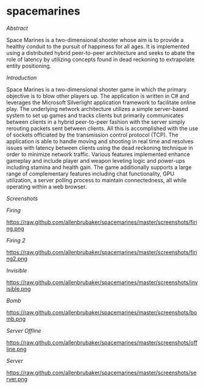 spacemarines
============

*Abstract*

Space Marines is a two-dimensional shooter whose aim is to provide a healthy conduit to the pursuit of happiness for all ages.  It is implemented using a distributed hybrid peer-to-peer architecture and seeks to abate the role of latency by utilizing concepts found in dead reckoning to extrapolate entity positioning.

*Introduction*

Space Marines is a two-dimensional shooter game in which the primary objective is to blow other players up.  The application is written in C# and leverages the Microsoft Silverlight application framework to facilitate online play.  The underlying network architecture utilizes a simple server-based system to set up games and tracks clients but primarily communicates between clients in a hybrid peer-to-peer fashion with the server simply rerouting packets sent between clients.  All this is accomplished with the use of sockets officiated by the transmission control protocol (TCP).  The application is able to handle moving and shooting in real time and resolves issues with latency between clients using the dead reckoning technique in order to minimize network traffic.  Various features implemented enhance gameplay and include player and weapon leveling logic and power-ups including stamina and health gain.  The game additionally supports a large range of complementary features including chat functionality, GPU utilization, a server polling process to maintain connectedness, all while operating within a web browser. 

*Screenshots*

*Firing*

https://raw.github.com/allenbrubaker/spacemarines/master/screenshots/firing.png

*Firing 2*

https://raw.github.com/allenbrubaker/spacemarines/master/screenshots/firing2.png

*Invisible*

https://raw.github.com/allenbrubaker/spacemarines/master/screenshots/invisible.png

*Bomb*

https://raw.github.com/allenbrubaker/spacemarines/master/screenshots/bomb.png

*Server Offline*

https://raw.github.com/allenbrubaker/spacemarines/master/screenshots/offline.png

*Server*

https://raw.github.com/allenbrubaker/spacemarines/master/screenshots/server.png

